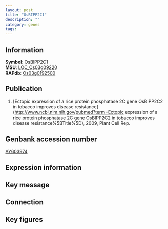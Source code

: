 ```yaml
---
layout: post
title: "OsBIPP2C1"
description: ""
category: genes
tags: 
---
```


## Information
__Symbol__: OsBIPP2C1  
__MSU__: [LOC_Os03g09220](http://rice.plantbiology.msu.edu/cgi-bin/ORF_infopage.cgi?orf=LOC_Os03g09220)  
__RAPdb__: [Os03g0192500](http://rapdb.dna.affrc.go.jp/viewer/gbrowse_details/irgsp1?name=Os03g0192500)  

## Publication
1. [Ectopic expression of a rice protein phosphatase 2C gene OsBIPP2C2 in tobacco improves disease resistance](http://www.ncbi.nlm.nih.gov/pubmed?term=Ectopic expression of a rice protein phosphatase 2C gene OsBIPP2C2 in tobacco improves disease resistance%5BTitle%5D), 2009, Plant Cell Rep.

## Genbank accession number
[AY603974](http://www.ncbi.nlm.nih.gov/nuccore/AY603974)  

## Expression information

## Key message

## Connection

## Key figures


